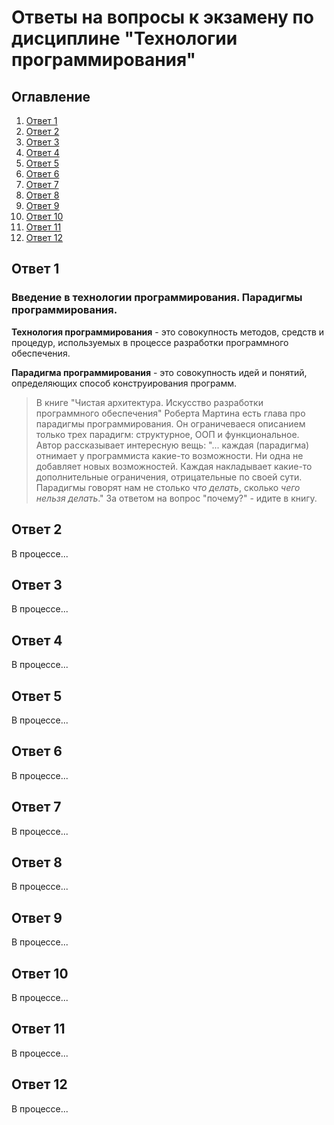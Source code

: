 # Ответы на вопросы к экзамену по дисциплине "Технологии программирования"

## Оглавление
1. [Ответ 1](#answer_1)
2. [Ответ 2](#answer_2)
3. [Ответ 3](#answer_3)
4. [Ответ 4](#answer_4)
5. [Ответ 5](#answer_5)
6. [Ответ 6](#answer_6)
7. [Ответ 7](#answer_7)
8. [Ответ 8](#answer_8)
9. [Ответ 9](#answer_9)
10. [Ответ 10](#answer_10)
11. [Ответ 11](#answer_11)
12. [Ответ 12](#answer_12)

## Ответ 1 <a name="answer_1"></a>

### Введение в технологии программирования. Парадигмы программирования.


[//]: # (@todo описать более развернуто)
**Технология программирования** - это совокупность методов, средств и процедур, используемых в процессе
разработки программного обеспечения.

**Парадигма программирования** - это совокупность идей и понятий, определяющих способ конструирования программ.

> В книге "Чистая архитектура. Искусство разработки программного обеспечения" Роберта Мартина есть глава
про парадигмы программирования. Он ограничеваеся описанием только трех парадигм: структурное, ООП и функциональное.
Автор рассказывает интересную вещь: "... каждая (парадигма) отнимает у программиста какие-то возможности.
Ни одна не добавляет новых возможностей. Каждая накладывает какие-то дополнительные ограничения, отрицательные
по своей сути. Парадигмы говорят нам не столько _что делать_, сколько _чего нельзя делать_." За ответом на вопрос
"почему?" - идите в книгу.

[//]: # (@todo описать парадигмы и примеры)

## Ответ 2 <a name="answer_2"></a>

[//]: # (@todo ответить)
В процессе...

## Ответ 3 <a name="answer_3"></a>

[//]: # (@todo ответить)
В процессе...

## Ответ 4 <a name="answer_4"></a>

[//]: # (@todo ответить)
В процессе...

## Ответ 5 <a name="answer_5"></a>

[//]: # (@todo ответить)
В процессе...

## Ответ 6 <a name="answer_6"></a>

[//]: # (@todo ответить)
В процессе...

## Ответ 7 <a name="answer_7"></a>

[//]: # (@todo ответить)
В процессе...

## Ответ 8 <a name="answer_8"></a>

[//]: # (@todo ответить)
В процессе...

## Ответ 9 <a name="answer_9"></a>

[//]: # (@todo ответить)
В процессе...

## Ответ 10 <a name="answer_10"></a>

[//]: # (@todo ответить)
В процессе...

## Ответ 11 <a name="answer_11"></a>

[//]: # (@todo ответить)
В процессе...

## Ответ 12 <a name="answer_12"></a>

[//]: # (@todo ответить)
В процессе...
